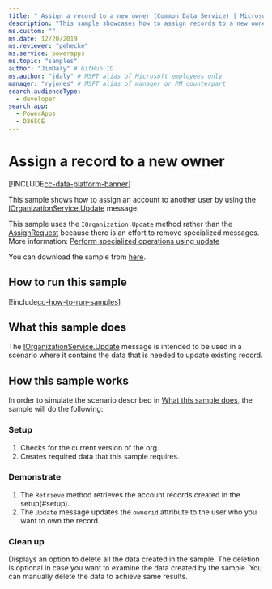 ```yaml
---
title: " Assign a record to a new owner (Common Data Service) | Microsoft Docs" # Intent and product brand in a unique string of 43-59 chars including spaces
description: "This sample showcases how to assign records to a new owner." # 115-145 characters including spaces. This abstract displays in the search result.
ms.custom: ""
ms.date: 12/20/2019
ms.reviewer: "pehecke"
ms.service: powerapps
ms.topic: "samples"
author: "JimDaly" # GitHub ID
ms.author: "jdaly" # MSFT alias of Microsoft employees only
manager: "ryjones" # MSFT alias of manager or PM counterpart
search.audienceType: 
  - developer
search.app: 
  - PowerApps
  - D365CE
---
```


# Assign a record to a new owner

[!INCLUDE[cc-data-platform-banner](../../../../includes/cc-data-platform-banner.md)]

This sample shows how to assign an account to another user by using the [IOrganizationService.Update](https://docs.microsoft.com/dotnet/api/microsoft.xrm.sdk.iorganizationservice.update?view=dynamics-general-ce-9) message.

This sample uses the `IOrganization.Update` method rather than the [AssignRequest](https://docs.microsoft.com/dotnet/api/microsoft.crm.sdk.messages.assignrequest?view=dynamics-general-ce-9) because there is an effort to remove specialized messages. More information: [Perform specialized operations using update](https://docs.microsoft.com/powerapps/developer/common-data-service/special-update-operation-behavior)

You can download the sample from [here](https://github.com/microsoft/PowerApps-Samples/tree/master/cds/orgsvc/C%23/AssignRecordToNewOwner).

## How to run this sample

[!include[cc-how-to-run-samples](../../includes/cc-how-to-run-samples.md)]

## What this sample does

The [IOrganizationService.Update](https://docs.microsoft.com/dotnet/api/microsoft.xrm.sdk.iorganizationservice.update?view=dynamics-general-ce-9) message is intended to be used in a scenario where it contains the data that is needed to update existing record.

## How this sample works

In order to simulate the scenario described in [What this sample does](#what-this-sample-does), the sample will do the following:

### Setup

1. Checks for the current version of the org. 
1. Creates required data that this sample requires.

### Demonstrate

1. The `Retrieve` method retrieves the account records created in the setup(#setup).
1. The `Update` message updates the `ownerid` attribute to the user who you want to own the record. 

### Clean up

Displays an option to delete all the data created in the sample. The deletion is optional in case you want to examine the data created by the sample. You can manually delete the data to achieve same results.
